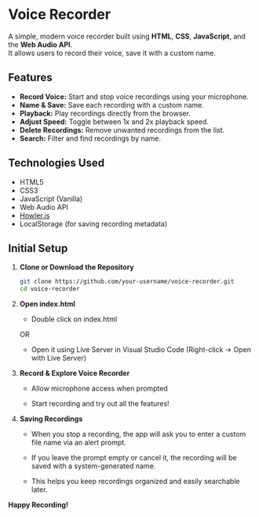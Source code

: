 
# Voice Recorder

A simple, modern voice recorder built using **HTML**, **CSS**, **JavaScript**, and the **Web Audio API**.  
It allows users to record their voice, save it with a custom name.

## Features

-  **Record Voice:** Start and stop voice recordings using your microphone.
-  **Name & Save:** Save each recording with a custom name.
-  **Playback:** Play recordings directly from the browser.
-  **Adjust Speed:** Toggle between 1x and 2x playback speed.
-  **Delete Recordings:** Remove unwanted recordings from the list.
-  **Search:** Filter and find recordings by name.

## Technologies Used

- HTML5
- CSS3
- JavaScript (Vanilla)
- Web Audio API
- [Howler.js](https://howlerjs.com/)  
- LocalStorage (for saving recording metadata)

## Initial Setup

1. **Clone or Download the Repository**
   ```bash
   git clone https://github.com/your-username/voice-recorder.git
   cd voice-recorder
   
2. **Open index.html**

   - Double click on index.html
     
   OR
   
   - Open it using Live Server in Visual Studio Code (Right-click → Open with Live Server)

3. **Record & Explore Voice Recorder**

   - Allow microphone access when prompted

   - Start recording and try out all the features!
     
4. **Saving Recordings**
   
   - When you stop a recording, the app will ask you to enter a custom file name via an alert prompt.

   - If you leave the prompt empty or cancel it, the recording will be saved with a system-generated name.

   - This helps you keep recordings organized and easily searchable later.


**Happy Recording!**
